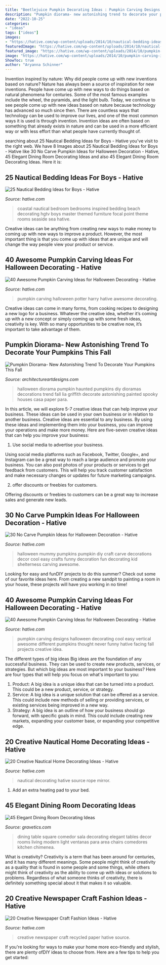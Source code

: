 ```yaml
---
title: "Beetlejuice Pumpkin Decorating Ideas : Pumpkin Carving Designs Halloween Decorating Cool Easy Vertical Awesome Different Pumpkins Thought Never Funny Hative Facing Fall Projects Creative Idea"
description: "Pumpkin diorama- new astonishing trend to decorate your pumpkins this fall"
date: "2022-10-25"
categories:
- "ideas"
tags: ["ideas"]
images:
- "https://hative.com/wp-content/uploads/2014/10/nautical-bedding-ideas/17-nautical-bedding-ideas-for-boys.jpg"
featuredImage: "https://hative.com/wp-content/uploads/2014/10/nautical-bedding-ideas/17-nautical-bedding-ideas-for-boys.jpg"
featured_image: "https://hative.com/wp-content/uploads/2014/10/pumpkin-carving-ideas/24-pumpkin-family.jpg"
image: "https://hative.com/wp-content/uploads/2014/10/pumpkin-carving-ideas/23-harry-potter-pumpkin.jpg"
ShowToc: true
author: "Aryanna Schinner"
---
```



Invention inspired by nature: Why did people come up with new inventions based on nature?
Nature has always been a source of inspiration for new inventions. People have come up with new ways to do things based on natural phenomena for centuries. Some of the most famous examples include the wheel, the pyramids, and the light bulb. Today, we continue to see people come up with new ideas based on nature because technology has advanced so much since then. There are countless ways that technology can be used to improve our lives, and one of the most common ways it is used is through invention. Invention ideas are often based on something that already exists in nature and can be used in a more efficient way or with less effort than what people have currently thought of.

	

		
searching about 25 Nautical Bedding Ideas for Boys - Hative you've visit to the right web. We have 8 Images about 25 Nautical Bedding Ideas for Boys - Hative like 30 No Carve Pumpkin Ideas for Halloween Decoration - Hative, 45 Elegant Dining Room Decorating Ideas and also 45 Elegant Dining Room Decorating Ideas. Here it is:
		
    
## 25 Nautical Bedding Ideas For Boys - Hative

<img loading=lazy src="https://hative.com/wp-content/uploads/2014/10/nautical-bedding-ideas/17-nautical-bedding-ideas-for-boys.jpg" onerror="this.onerror=null;this.src='https://tse3.mm.bing.net/th?id=OIP.VIoXhIwZDazRfsb39KB90gHaJ3&amp;pid=15.1';" alt="25 Nautical Bedding Ideas for Boys - Hative">

_Source: hative.com_

>coastal nautical bedroom bedrooms inspired bedding beach decorating hgtv boys master themed furniture focal point theme rooms seaside sea hative. 

	

Creative ideas can be anything from creating new ways to make money to coming up with new ways to improve a product. However, the most important thing is that you come up with ideas that are unique and will change the way people view your product or service.

    
## 40 Awesome Pumpkin Carving Ideas For Halloween Decorating - Hative

<img loading=lazy src="https://hative.com/wp-content/uploads/2014/10/pumpkin-carving-ideas/23-harry-potter-pumpkin.jpg" onerror="this.onerror=null;this.src='https://tse1.mm.bing.net/th?id=OIP.3nkLtWKjVoDStJ28_M8d9wHaLH&amp;pid=15.1';" alt="40 Awesome Pumpkin Carving Ideas for Halloween Decorating - Hative">

_Source: hative.com_

>pumpkin carving halloween potter harry hative awesome decorating. 

	

Creative ideas can come in many forms, from cooking recipes to designing a new logo for a business. Whatever the creative idea, whether it’s coming up with a new concept or simply coming up with some fresh ideas, creativity is key. With so many opportunities to be creative now, it’s important to take advantage of them.

    
## Pumpkin Diorama- New Astonishing Trend To Decorate Your Pumpkins This Fall

<img loading=lazy src="https://www.architectureartdesigns.com/wp-content/uploads/2016/10/9-23-630x885.jpg" onerror="this.onerror=null;this.src='https://tse3.mm.bing.net/th?id=OIP.eSKTdnlXZqdAag8eKeXDVgHaKZ&amp;pid=15.1';" alt="Pumpkin Diorama- New Astonishing Trend To Decorate Your Pumpkins This Fall">

_Source: architectureartdesigns.com_

>halloween diorama pumpkin haunted pumpkins diy dioramas decorations trend fall lia griffith decorate astonishing painted spooky houses casa paper para. 

	

In this article, we will explore 5-7 creative ideas that can help improve your business. These ideas can be used in your own business or in relation to another business.
Creative ideas are essential to any business. By using these ideas and implementing them into your business, you can improve your operations and make more money. Here are five-seven creative ideas that can help you improve your business:
1. Use social media to advertise your business.

Using social media platforms such as Facebook, Twitter, Google+, and Instagram can be a great way to reach a large audience and promote your business. You can also post photos of your products or services to get feedback from customers. This will help you track customer satisfaction and make necessary changes or updates for future marketing campaigns.

2. offer discounts or freebies for customers.

Offering discounts or freebies to customers can be a great way to increase sales and generate new leads.

    
## 30 No Carve Pumpkin Ideas For Halloween Decoration - Hative

<img loading=lazy src="https://hative.com/wp-content/uploads/2014/10/no-carve-pumpkin-ideas/2-mummy-pumpkin.jpg" onerror="this.onerror=null;this.src='https://tse1.mm.bing.net/th?id=OIP.XxVwlBWI4zRnADfGqVzCgwHaLG&amp;pid=15.1';" alt="30 No Carve Pumpkin Ideas for Halloween Decoration - Hative">

_Source: hative.com_

>halloween mummy pumpkins pumpkin diy craft carve decorations decor cool easy crafts funny decoration fun decorating kid shelterness carving awesome. 

	

Looking for easy and funDIY projects to do this summer? Check out some of our favorite ideas here. From creating a new sandpit to painting a room in your house, these projects will have you working in no time!

    
## 40 Awesome Pumpkin Carving Ideas For Halloween Decorating - Hative

<img loading=lazy src="https://hative.com/wp-content/uploads/2014/10/pumpkin-carving-ideas/24-pumpkin-family.jpg" onerror="this.onerror=null;this.src='https://tse3.mm.bing.net/th?id=OIP.jUf8mguE0nMboep1QsloMQHaHa&amp;pid=15.1';" alt="40 Awesome Pumpkin Carving Ideas for Halloween Decorating - Hative">

_Source: hative.com_

>pumpkin carving designs halloween decorating cool easy vertical awesome different pumpkins thought never funny hative facing fall projects creative idea. 

	

The different types of big ideas
Big ideas are the foundation of any successful business. They can be used to create new products, services, or strategies. But which big ideas are most important to your business? Here are four types that will help you focus on what's important to you: 
1. Product: A big idea is a unique idea that can be turned into a product. This could be a new product, service, or strategy. 
2. Service: A big idea is a unique solution that can be offered as a service. This could include new methods of selling or providing services, or existing services being improved in a new way. 
3. Strategy: A big idea is an outline of how your business should go forward, with specific goals in mind. This could include creating new markets, expanding your customer base, or expanding your competitive edge.

    
## 20 Creative Nautical Home Decorating Ideas - Hative

<img loading=lazy src="https://hative.com/wp-content/uploads/2014/10/nautical-home-decorating-ideas/4-nautical-rope-mirror.jpg" onerror="this.onerror=null;this.src='https://tse2.mm.bing.net/th?id=OIP.6bn0xXF3eAJwlC8-XWdiVQHaJ4&amp;pid=15.1';" alt="20 Creative Nautical Home Decorating Ideas - Hative">

_Source: hative.com_

>nautical decorating hative source rope mirror. 

	

1. Add an extra heating pad to your bed.

    
## 45 Elegant Dining Room Decorating Ideas

<img loading=lazy src="https://www.gravetics.com/wp-content/uploads/2017/10/a-surprising-element-to-dining-rooms.jpg" onerror="this.onerror=null;this.src='https://tse2.mm.bing.net/th?id=OIP.XKXC3GYDJsH0bY-eY0Zy3QHaLH&amp;pid=15.1';" alt="45 Elegant Dining Room Decorating Ideas">

_Source: gravetics.com_

>dining table square comedor sala decorating elegant tables decor rooms living modern light ventanas para area chairs comedores kitchen chimenea. 

	

What is creativity?
Creativity is a term that has been around for centuries, and it has many different meanings. Some people might think of creativity as a quality that is found in some people and some things, while others might think of creativity as the ability to come up with ideas or solutions to problems. Regardless of what someone thinks of creativity, there is definitely something special about it that makes it so valuable.

    
## 20 Creative Newspaper Craft Fashion Ideas - Hative

<img loading=lazy src="https://hative.com/wp-content/uploads/2014/10/newspaper-craft-fashion-ideas/8-creative-newspaper-craft-fashion-ideas.jpg" onerror="this.onerror=null;this.src='https://tse4.mm.bing.net/th?id=OIP._4cEe71YtSgyf5UpctjbPQHaM-&amp;pid=15.1';" alt="20 Creative Newspaper Craft Fashion Ideas - Hative">

_Source: hative.com_

>creative newspaper craft recycled paper hative source. 

	

If you're looking for ways to make your home more eco-friendly and stylish, there are plenty ofDIY ideas to choose from. Here are a few tips to help you get started: 

